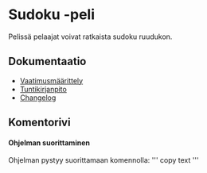 # Sudoku -peli

Pelissä pelaajat voivat ratkaista sudoku ruudukon.

## Dokumentaatio

- [Vaatimusmäärittely](https://github.com/Nanotiike/ot-harjoitustyo/blob/master/dokumentaatio/vaatimusmaarittely.md)
- [Tuntikirjanpito](https://github.com/Nanotiike/ot-harjoitustyo/blob/master/dokumentaatio/tuntikirjanpito.md)
- [Changelog](https://github.com/Nanotiike/ot-harjoitustyo/blob/master/dokumentaatio/changelog.md)

## Komentorivi

#### Ohjelman suorittaminen
Ohjelman pystyy suorittamaan komennolla:
'''
copy text
'''

